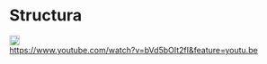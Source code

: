 # Structura
<a href="https://www.zenhub.io/" target="_blank"><img src="https://raw.githubusercontent.com/ZenHubIO/support/master/zenhub-badge.png" height="18px" alt="Powered by ZenHub"/></a>
</br>
https://www.youtube.com/watch?v=bVd5bOIt2fI&feature=youtu.be

